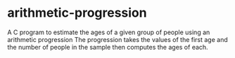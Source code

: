 # arithmetic-progression
A C program to  estimate the ages of a given group of people using an arithmetic progression
The progression takes the values of the first age and the number of people in the sample then computes the ages of each.
